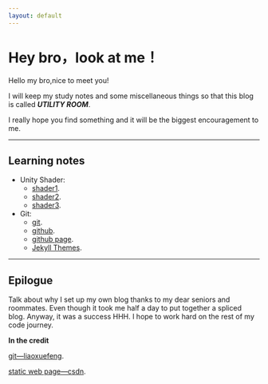 ```yaml
---
layout: default
---
```




# Hey bro，look at me！

Hello my bro,nice to meet you!

 I will keep my study notes and some miscellaneous things so that this blog is called ***UTILITY ROOM***.

I really hope you find something and it will be the biggest encouragement to me.

------



## Learning notes

- Unity Shader:
  - [shader1](./another-page.html).
  - [shader2](./another-page.html).
  - [shader3](./another-page.html).
- Git:
  - [git](./github.html).
  - [github](./github.html).
  - [github page](./github.html).
  - [Jekyll Themes](http://jekyllthemes.org/page2/).



------

## Epilogue

Talk about why I set up my own blog thanks to my dear seniors and roommates. Even though it took me half a day to put together a spliced blog. Anyway, it was a success HHH. I hope to work hard on the rest of my code journey.

**In the credit**

[git—liaoxuefeng](https://www.liaoxuefeng.com/wiki/896043488029600).

[static web page—csdn](https://blog.csdn.net/q764424567/category_9679548.html).







